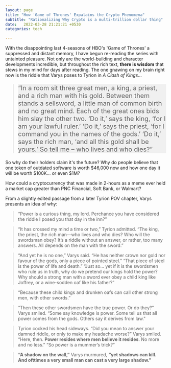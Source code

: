 ```yaml
---
layout: page
title: "How 'Game of Thrones' Expalains the Crypto Phenomena"
subtitle: "Rationalizing Why Crypto is a multi-trillion dollar thing"
date:   2022-03-28 21:21:21 +0530
categories: tech

---
```


With the disappointing last 4-seasons of HBO's 'Game of Thrones' a suppressed and distant memory, 
I have begun re-reading the series with untainted pleasure. Not only are the world-building and character 
developments incredible, but throughout the rich text, <b>there is wisdom</b> that stews in my mind for days after 
reading. The one gnawing on my brain right now is the riddle that Varys poses to Tyrion in <i>A Clash of Kings</i>...

><p style="background-color:rgba(235, 235, 235, 0.7);font-size:20px; text-align: left;"> “In a room sit three great men, a king, a priest, and a rich man with his gold. Between them stands a sellsword,
> a little man of common birth and no great mind. Each of the great ones bids him slay the other two. ‘Do it,’
>  says the king, ‘for I am your lawful ruler.’ ‘Do it,’ says the priest, ‘for I command you in the names of the gods.’
>   ‘Do it,’ says the rich man, ‘and all this gold shall be yours.’ So tell me – who lives and who dies?”</p>

So why do their holders claim it's the future? Why do people believe that one token of outdated software is worth $46,000 now and how one day it will be worth $100K... or even $1M? 

How could a cryptocurrency that was made in 2-hours as a meme ever held a market cap greater than PNC Financial, Soft Bank, or Walmart?

From a slightly edited passage from a later Tyrion POV chapter, Varys presents an idea of why:

>“Power is a curious thing, my lord. Perchance you have considered the riddle I posed you that day in the inn?”


>“It has crossed my mind a time or two,” Tyrion admitted. “The king, the priest, the rich man—who lives and who dies? Who will the swordsman obey? It’s a riddle without an answer, or rather, too many answers. All depends on the man with the sword.”


>“And yet he is no one,” Varys said. “He has neither crown nor gold nor favour of the gods, only a piece of pointed steel.”
>“That piece of steel is the power of life and death.”
>“Just so… yet if it is the swordsmen who rule us in truth, why do we pretend our kings hold the power? Why should a strong man with a sword ever obey a child king like Joffrey, or a wine-sodden oaf like his father?”


>“Because these child kings and drunken oafs can call other strong men, with other swords.”


>“Then these other swordsmen have the true power. Or do they?” Varys smiled. “Some say knowledge is power. Some tell us that all power comes from the gods. Others say it derives from law."


>Tyrion cocked his head sideways. “Did you mean to answer your damned riddle, or only to make my headache worse?”
>Varys smiled. “Here, then. **Power resides where men believe it resides**. No more and no less.”
>“So power is a mummer’s trick?”

>**“A shadow on the wall,”** Varys murmured, **“yet shadows can kill. And ofttimes a very small man can cast a very large shadow.”**


